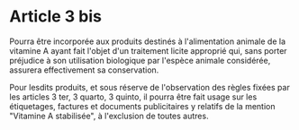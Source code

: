 # Article 3 bis

Pourra être incorporée aux produits destinés à l'alimentation animale de la vitamine A ayant fait l'objet d'un traitement licite approprié qui, sans porter préjudice à son utilisation biologique par l'espèce animale considérée, assurera effectivement sa conservation.

Pour lesdits produits, et sous réserve de l'observation des règles fixées par les articles 3 ter, 3 quarto, 3 quinto, il pourra être fait usage sur les étiquetages, factures et documents publicitaires y relatifs de la mention "Vitamine A stabilisée", à l'exclusion de toutes autres.
